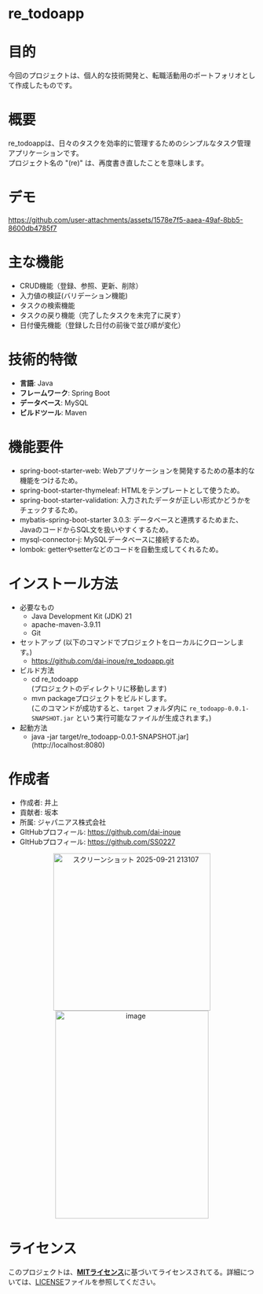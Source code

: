 # re_todoapp

# 目的
今回のプロジェクトは、個人的な技術開発と、転職活動用のポートフォリオとして作成したものです。

# 概要
re_todoappは、日々のタスクを効率的に管理するためのシンプルなタスク管理アプリケーションです。<br>プロジェクト名の "(re)" は、再度書き直したことを意味します。

# デモ
https://github.com/user-attachments/assets/1578e7f5-aaea-49af-8bb5-8600db4785f7

# 主な機能
- CRUD機能（登録、参照、更新、削除）
- 入力値の検証(バリデーション機能)
- タスクの検索機能
- タスクの戻り機能（完了したタスクを未完了に戻す）
- 日付優先機能（登録した日付の前後で並び順が変化）

# 技術的特徴
-   **言語**: Java
-   **フレームワーク**: Spring Boot
-   **データベース**: MySQL
-   **ビルドツール**: Maven

# 機能要件
- spring-boot-starter-web: Webアプリケーションを開発するための基本的な機能をつけるため。
- spring-boot-starter-thymeleaf: HTMLをテンプレートとして使うため。
- spring-boot-starter-validation: 入力されたデータが正しい形式かどうかをチェックするため。
- mybatis-spring-boot-starter 3.0.3: データベースと連携するためまた、JavaのコードからSQL文を扱いやすくするため。
- mysql-connector-j: MySQLデータベースに接続するため。
- lombok: getterやsetterなどのコードを自動生成してくれるため。

# インストール方法
- 必要なもの
    - Java Development Kit (JDK) 21
    - apache-maven-3.9.11
    - Git
- セットアップ
   (以下のコマンドでプロジェクトをローカルにクローンします。)
  - https://github.com/dai-inoue/re_todoapp.git
- ビルド方法
  - cd re_todoapp <br>(プロジェクトのディレクトリに移動します)
  - mvn packageプロジェクトをビルドします。<br>(このコマンドが成功すると、`target` フォルダ内に `re_todoapp-0.0.1-SNAPSHOT.jar` という実行可能なファイルが生成されます。)
- 起動方法
  - java -jar target/re_todoapp-0.0.1-SNAPSHOT.jar](http://localhost:8080)

# 作成者

* 作成者: 井上
* 貢献者: 坂本
* 所属: ジャパニアス株式会社
* GItHubプロフィール: https://github.com/dai-inoue
* GItHubプロフィール: https://github.com/SS0227
<div align="center">
    <img width="320" alt="スクリーンショット 2025-09-21 213107" src="https://github.com/user-attachments/assets/07830a09-8d0b-4c42-8c2e-4fc6ec09374f" />
    <img width="312" height="423" alt="image" src="https://github.com/user-attachments/assets/7db4b64b-d04d-4b22-9996-c031f0c0faa8" />
</div>

# ライセンス
このプロジェクトは、[**MITライセンス**](https://opensource.org/licenses/MIT)に基づいてライセンスされてる。詳細については、[LICENSE](LICENSE)ファイルを参照してください。

